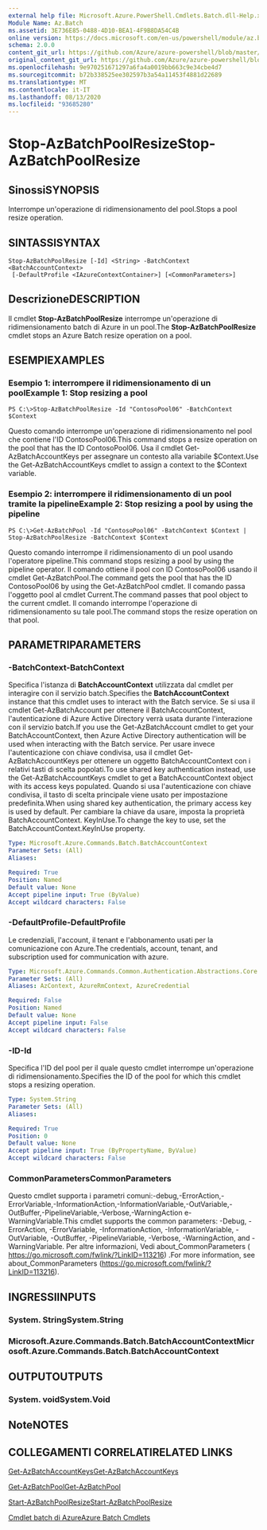 ```yaml
---
external help file: Microsoft.Azure.PowerShell.Cmdlets.Batch.dll-Help.xml
Module Name: Az.Batch
ms.assetid: 3E736E85-0488-4D10-BEA1-4F9B8DA54C4B
online version: https://docs.microsoft.com/en-us/powershell/module/az.batch/stop-azbatchpoolresize
schema: 2.0.0
content_git_url: https://github.com/Azure/azure-powershell/blob/master/src/Batch/Batch/help/Stop-AzBatchPoolResize.md
original_content_git_url: https://github.com/Azure/azure-powershell/blob/master/src/Batch/Batch/help/Stop-AzBatchPoolResize.md
ms.openlocfilehash: 9e970251671297a6fa4a0019bb663c9e34cbe4d7
ms.sourcegitcommit: b72b338525ee302597b3a54a11453f4881d22689
ms.translationtype: MT
ms.contentlocale: it-IT
ms.lasthandoff: 08/13/2020
ms.locfileid: "93685280"
---
```

# <span data-ttu-id="3e742-101">Stop-AzBatchPoolResize</span><span class="sxs-lookup"><span data-stu-id="3e742-101">Stop-AzBatchPoolResize</span></span>

## <span data-ttu-id="3e742-102">Sinossi</span><span class="sxs-lookup"><span data-stu-id="3e742-102">SYNOPSIS</span></span>
<span data-ttu-id="3e742-103">Interrompe un'operazione di ridimensionamento del pool.</span><span class="sxs-lookup"><span data-stu-id="3e742-103">Stops a pool resize operation.</span></span>

## <span data-ttu-id="3e742-104">SINTASSI</span><span class="sxs-lookup"><span data-stu-id="3e742-104">SYNTAX</span></span>

```
Stop-AzBatchPoolResize [-Id] <String> -BatchContext <BatchAccountContext>
 [-DefaultProfile <IAzureContextContainer>] [<CommonParameters>]
```

## <span data-ttu-id="3e742-105">Descrizione</span><span class="sxs-lookup"><span data-stu-id="3e742-105">DESCRIPTION</span></span>
<span data-ttu-id="3e742-106">Il cmdlet **Stop-AzBatchPoolResize** interrompe un'operazione di ridimensionamento batch di Azure in un pool.</span><span class="sxs-lookup"><span data-stu-id="3e742-106">The **Stop-AzBatchPoolResize** cmdlet stops an Azure Batch resize operation on a pool.</span></span>

## <span data-ttu-id="3e742-107">ESEMPI</span><span class="sxs-lookup"><span data-stu-id="3e742-107">EXAMPLES</span></span>

### <span data-ttu-id="3e742-108">Esempio 1: interrompere il ridimensionamento di un pool</span><span class="sxs-lookup"><span data-stu-id="3e742-108">Example 1: Stop resizing a pool</span></span>
```
PS C:\>Stop-AzBatchPoolResize -Id "ContosoPool06" -BatchContext $Context
```

<span data-ttu-id="3e742-109">Questo comando interrompe un'operazione di ridimensionamento nel pool che contiene l'ID ContosoPool06.</span><span class="sxs-lookup"><span data-stu-id="3e742-109">This command stops a resize operation on the pool that has the ID ContosoPool06.</span></span>
<span data-ttu-id="3e742-110">Usa il cmdlet Get-AzBatchAccountKeys per assegnare un contesto alla variabile $Context.</span><span class="sxs-lookup"><span data-stu-id="3e742-110">Use the Get-AzBatchAccountKeys cmdlet to assign a context to the $Context variable.</span></span>

### <span data-ttu-id="3e742-111">Esempio 2: interrompere il ridimensionamento di un pool tramite la pipeline</span><span class="sxs-lookup"><span data-stu-id="3e742-111">Example 2: Stop resizing a pool by using the pipeline</span></span>
```
PS C:\>Get-AzBatchPool -Id "ContosoPool06" -BatchContext $Context | Stop-AzBatchPoolResize -BatchContext $Context
```

<span data-ttu-id="3e742-112">Questo comando interrompe il ridimensionamento di un pool usando l'operatore pipeline.</span><span class="sxs-lookup"><span data-stu-id="3e742-112">This command stops resizing a pool by using the pipeline operator.</span></span>
<span data-ttu-id="3e742-113">Il comando ottiene il pool con ID ContosoPool06 usando il cmdlet Get-AzBatchPool.</span><span class="sxs-lookup"><span data-stu-id="3e742-113">The command gets the pool that has the ID ContosoPool06 by using the Get-AzBatchPool cmdlet.</span></span>
<span data-ttu-id="3e742-114">Il comando passa l'oggetto pool al cmdlet Current.</span><span class="sxs-lookup"><span data-stu-id="3e742-114">The command passes that pool object to the current cmdlet.</span></span>
<span data-ttu-id="3e742-115">Il comando interrompe l'operazione di ridimensionamento su tale pool.</span><span class="sxs-lookup"><span data-stu-id="3e742-115">The command stops the resize operation on that pool.</span></span>

## <span data-ttu-id="3e742-116">PARAMETRI</span><span class="sxs-lookup"><span data-stu-id="3e742-116">PARAMETERS</span></span>

### <span data-ttu-id="3e742-117">-BatchContext</span><span class="sxs-lookup"><span data-stu-id="3e742-117">-BatchContext</span></span>
<span data-ttu-id="3e742-118">Specifica l'istanza di **BatchAccountContext** utilizzata dal cmdlet per interagire con il servizio batch.</span><span class="sxs-lookup"><span data-stu-id="3e742-118">Specifies the **BatchAccountContext** instance that this cmdlet uses to interact with the Batch service.</span></span>
<span data-ttu-id="3e742-119">Se si usa il cmdlet Get-AzBatchAccount per ottenere il BatchAccountContext, l'autenticazione di Azure Active Directory verrà usata durante l'interazione con il servizio batch.</span><span class="sxs-lookup"><span data-stu-id="3e742-119">If you use the Get-AzBatchAccount cmdlet to get your BatchAccountContext, then Azure Active Directory authentication will be used when interacting with the Batch service.</span></span> <span data-ttu-id="3e742-120">Per usare invece l'autenticazione con chiave condivisa, usa il cmdlet Get-AzBatchAccountKeys per ottenere un oggetto BatchAccountContext con i relativi tasti di scelta popolati.</span><span class="sxs-lookup"><span data-stu-id="3e742-120">To use shared key authentication instead, use the Get-AzBatchAccountKeys cmdlet to get a BatchAccountContext object with its access keys populated.</span></span> <span data-ttu-id="3e742-121">Quando si usa l'autenticazione con chiave condivisa, il tasto di scelta principale viene usato per impostazione predefinita.</span><span class="sxs-lookup"><span data-stu-id="3e742-121">When using shared key authentication, the primary access key is used by default.</span></span> <span data-ttu-id="3e742-122">Per cambiare la chiave da usare, imposta la proprietà BatchAccountContext. KeyInUse.</span><span class="sxs-lookup"><span data-stu-id="3e742-122">To change the key to use, set the BatchAccountContext.KeyInUse property.</span></span>

```yaml
Type: Microsoft.Azure.Commands.Batch.BatchAccountContext
Parameter Sets: (All)
Aliases:

Required: True
Position: Named
Default value: None
Accept pipeline input: True (ByValue)
Accept wildcard characters: False
```

### <span data-ttu-id="3e742-123">-DefaultProfile</span><span class="sxs-lookup"><span data-stu-id="3e742-123">-DefaultProfile</span></span>
<span data-ttu-id="3e742-124">Le credenziali, l'account, il tenant e l'abbonamento usati per la comunicazione con Azure.</span><span class="sxs-lookup"><span data-stu-id="3e742-124">The credentials, account, tenant, and subscription used for communication with azure.</span></span>

```yaml
Type: Microsoft.Azure.Commands.Common.Authentication.Abstractions.Core.IAzureContextContainer
Parameter Sets: (All)
Aliases: AzContext, AzureRmContext, AzureCredential

Required: False
Position: Named
Default value: None
Accept pipeline input: False
Accept wildcard characters: False
```

### <span data-ttu-id="3e742-125">-ID</span><span class="sxs-lookup"><span data-stu-id="3e742-125">-Id</span></span>
<span data-ttu-id="3e742-126">Specifica l'ID del pool per il quale questo cmdlet interrompe un'operazione di ridimensionamento.</span><span class="sxs-lookup"><span data-stu-id="3e742-126">Specifies the ID of the pool for which this cmdlet stops a resizing operation.</span></span>

```yaml
Type: System.String
Parameter Sets: (All)
Aliases:

Required: True
Position: 0
Default value: None
Accept pipeline input: True (ByPropertyName, ByValue)
Accept wildcard characters: False
```

### <span data-ttu-id="3e742-127">CommonParameters</span><span class="sxs-lookup"><span data-stu-id="3e742-127">CommonParameters</span></span>
<span data-ttu-id="3e742-128">Questo cmdlet supporta i parametri comuni:-debug,-ErrorAction,-ErrorVariable,-InformationAction,-InformationVariable,-OutVariable,-OutBuffer,-PipelineVariable,-Verbose,-WarningAction e-WarningVariable.</span><span class="sxs-lookup"><span data-stu-id="3e742-128">This cmdlet supports the common parameters: -Debug, -ErrorAction, -ErrorVariable, -InformationAction, -InformationVariable, -OutVariable, -OutBuffer, -PipelineVariable, -Verbose, -WarningAction, and -WarningVariable.</span></span> <span data-ttu-id="3e742-129">Per altre informazioni, Vedi about_CommonParameters ( https://go.microsoft.com/fwlink/?LinkID=113216) .</span><span class="sxs-lookup"><span data-stu-id="3e742-129">For more information, see about_CommonParameters (https://go.microsoft.com/fwlink/?LinkID=113216).</span></span>

## <span data-ttu-id="3e742-130">INGRESSI</span><span class="sxs-lookup"><span data-stu-id="3e742-130">INPUTS</span></span>

### <span data-ttu-id="3e742-131">System. String</span><span class="sxs-lookup"><span data-stu-id="3e742-131">System.String</span></span>

### <span data-ttu-id="3e742-132">Microsoft.Azure.Commands.Batch.BatchAccountContext</span><span class="sxs-lookup"><span data-stu-id="3e742-132">Microsoft.Azure.Commands.Batch.BatchAccountContext</span></span>

## <span data-ttu-id="3e742-133">OUTPUT</span><span class="sxs-lookup"><span data-stu-id="3e742-133">OUTPUTS</span></span>

### <span data-ttu-id="3e742-134">System. void</span><span class="sxs-lookup"><span data-stu-id="3e742-134">System.Void</span></span>

## <span data-ttu-id="3e742-135">Note</span><span class="sxs-lookup"><span data-stu-id="3e742-135">NOTES</span></span>

## <span data-ttu-id="3e742-136">COLLEGAMENTI CORRELATI</span><span class="sxs-lookup"><span data-stu-id="3e742-136">RELATED LINKS</span></span>

[<span data-ttu-id="3e742-137">Get-AzBatchAccountKeys</span><span class="sxs-lookup"><span data-stu-id="3e742-137">Get-AzBatchAccountKeys</span></span>](./Get-AzBatchAccountKey.md)

[<span data-ttu-id="3e742-138">Get-AzBatchPool</span><span class="sxs-lookup"><span data-stu-id="3e742-138">Get-AzBatchPool</span></span>](./Get-AzBatchPool.md)

[<span data-ttu-id="3e742-139">Start-AzBatchPoolResize</span><span class="sxs-lookup"><span data-stu-id="3e742-139">Start-AzBatchPoolResize</span></span>](./Start-AzBatchPoolResize.md)

[<span data-ttu-id="3e742-140">Cmdlet batch di Azure</span><span class="sxs-lookup"><span data-stu-id="3e742-140">Azure Batch Cmdlets</span></span>](/powershell/module/az.batch)


